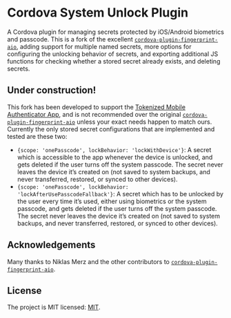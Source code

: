 # Cordova System Unlock Plugin

A Cordova plugin for managing secrets protected by iOS/Android biometrics and
passcode. This is a fork of the excellent
[`cordova-plugin-fingerprint-aio`](https://github.com/niklasmerz/cordova-plugin-fingerprint-aio#readme),
adding support for multiple named secrets, more options for configuring the
unlocking behavior of secrets, and exporting additional JS functions for
checking whether a stored secret already exists, and deleting secrets.

## Under construction!

This fork has been developed to support the
[Tokenized Mobile Authenticator App](https://tokenized.com), and is not
recommended over the original
[`cordova-plugin-fingerprint-aio`](https://github.com/niklasmerz/cordova-plugin-fingerprint-aio#readme)
unless your exact needs happen to match ours. Currently the only stored secret
configurations that are implemented and tested are these two:

- `{scope: 'onePasscode', lockBehavior: 'lockWithDevice'}`: A secret which is
  accessible to the app whenever the device is unlocked, and gets deleted if the
  user turns off the system passcode. The secret never leaves the device it’s
  created on (not saved to system backups, and never transferred, restored, or
  synced to other devices).
- `{scope: 'onePasscode', lockBehavior: 'lockAfterUsePasscodeFallback'}`: A
  secret which has to be unlocked by the user every time it’s used, either using
  biometrics or the system passcode, and gets deleted if the user turns off the
  system passcode. The secret never leaves the device it’s created on (not saved
  to system backups, and never transferred, restored, or synced to other
  devices).

## Acknowledgements

Many thanks to Niklas Merz and the other contributors to
[`cordova-plugin-fingerprint-aio`](https://github.com/niklasmerz/cordova-plugin-fingerprint-aio#readme).

## License

The project is MIT licensed: [MIT](https://opensource.org/licenses/MIT).
